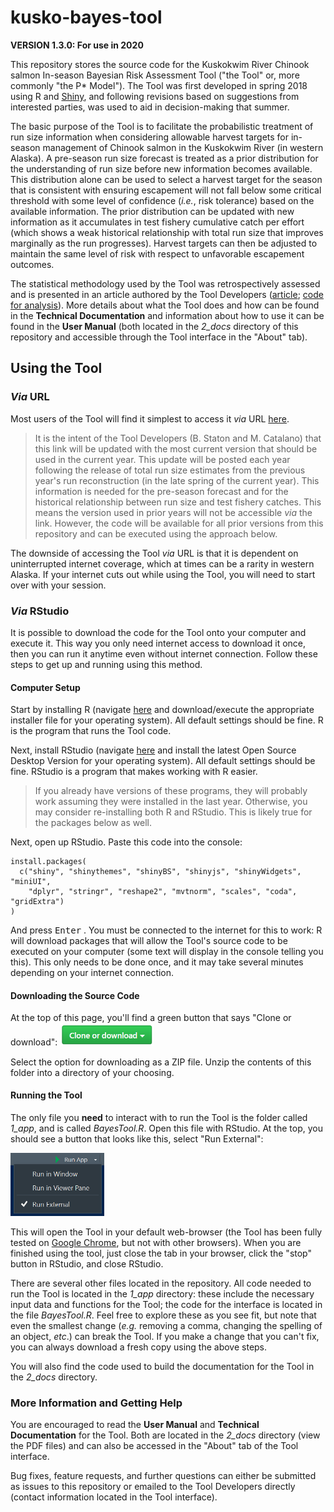 # kusko-bayes-tool

**VERSION 1.3.0: For use in 2020**

This repository stores the source code for the Kuskokwim River Chinook salmon In-season Bayesian Risk Assessment Tool ("the Tool" or, more commonly "the P* Model"). The Tool was first developed in spring 2018 using R and [Shiny](<https://shiny.rstudio.com/>), and following revisions based on suggestions from interested parties, was used to aid in decision-making that summer.

The basic purpose of the Tool is to facilitate the probabilistic treatment of run size information when considering allowable harvest targets for in-season management of Chinook salmon in the Kuskokwim River (in western Alaska). A pre-season run size forecast is treated as a prior distribution for the understanding of run size before new information becomes available. This distribution alone can be used to select a harvest target for the season that is consistent with ensuring escapement will not fall below some critical threshold with some level of confidence (_i.e._, risk tolerance) based on the available information. The prior distribution can be updated with new information as it accumulates in test fishery cumulative catch per effort (which shows a weak historical relationship with total run size that improves marginally as the run progresses). Harvest targets can then be adjusted to maintain the same level of risk with respect to unfavorable escapement outcomes. 

The statistical methodology used by the Tool was retrospectively assessed and is presented in an article authored by the Tool Developers ([article](<https://www.nrcresearchpress.com/doi/10.1139/cjfas-2018-0176>); [code for analysis](<https://github.com/bstaton1/inseason-update-ms-analysis>)). More details about what the Tool does and how can be found in the **Technical Documentation** and information about how to use it can be found in the **User Manual** (both located in the _2_docs_ directory of this repository and accessible through the Tool interface in the "About" tab).

## Using the Tool

### _Via_ URL

Most users of the Tool will find it simplest to access it _via_ URL [here](<https://bstaton.shinyapps.io/BayesTool/>).

> It is the intent of the Tool Developers (B. Staton and M. Catalano) that this link will be updated with the most current version that should be used in the current year. This update will be posted each year following the release of total run size estimates from the previous year's run reconstruction (in the late spring of the current year). This information is needed for the pre-season forecast and for the historical relationship between run size and test fishery catches. This means the version used in prior years will not be accessible _via_ the link. However, the code will be available for all prior versions from this repository and can be executed using the approach below.

The downside of accessing the Tool _via_ URL is that it is dependent on uninterrupted internet coverage, which at times can be a rarity in western Alaska. If your internet cuts out while using the Tool, you will need to start over with your session.

### _Via_ RStudio

It is possible to download the code for the Tool onto your computer and execute it. This way you only need internet access to download it once, then you can run it anytime even without internet connection. Follow these steps to get up and running using this method.

#### Computer Setup

Start by installing R (navigate [here](https://cran.rstudio.com/) and download/execute the appropriate installer file for your operating system). All default settings should be fine. R is the program that runs the Tool code.

Next, install RStudio (navigate [here](https://www.rstudio.com/products/rstudio/download/) and install the latest Open Source Desktop Version for your operating system). All default settings should be fine. RStudio is a program that makes working with R easier.

> If you already have versions of these programs, they will probably work assuming they were installed in the last year. Otherwise, you may consider re-installing both R and RStudio. This is likely true for the packages below as well. 

Next, open up RStudio. Paste this code into the console: 

```
install.packages(
  c("shiny", "shinythemes", "shinyBS", "shinyjs", "shinyWidgets", "miniUI", 
    "dplyr", "stringr", "reshape2", "mvtnorm", "scales", "coda", "gridExtra")
)
```

And press <kbd>Enter</kbd> . You must be connected to the internet for this to work: R will download packages that will allow the Tool's source code to be executed on your computer (some text will display in the console telling you this). This only needs to be done once, and it may take several minutes depending on your internet connection.

#### Downloading the Source Code

At the top of this page, you'll find a green button that says "Clone or download": <img src="2_docs\for-readme\CloneButton.PNG" alt="Clone/Download" width="150"/>

Select the option for downloading as a ZIP file. Unzip the contents of this folder into a directory of your choosing. 

#### Running the Tool

The only file you **need** to interact with to run the Tool is the folder called _1_app_, and is called _BayesTool.R_. Open this file with RStudio. At the top, you should see a button that looks like this, select "Run External": 

<img src="2_docs\for-readme\RunAppButton.PNG" alt="RunApp" width="150"/>

This will open the Tool in your default web-browser (the Tool has been fully tested on [Google Chrome](<https://www.google.com/chrome/>), but not with other browsers). When you are finished using the tool, just close the tab in your browser, click the "stop" button in RStudio, and close RStudio. 

There are several other files located in the repository. All code needed to run the Tool is located in the *1_app* directory: these include the necessary input data and functions for the Tool; the code for the interface is located in the file *BayesTool.R*. Feel free to explore these as you see fit, but note that even the smallest change (_e.g._ removing a comma, changing the spelling of an object, _etc_.) can break the Tool. If you make a change that you can't fix, you can always download a fresh copy using the above steps.

You will also find the code used to build the documentation for the Tool in the *2_docs* directory.

### More Information and Getting Help

You are encouraged to read the **User Manual** and **Technical Documentation** for the Tool. Both are located in the _2_docs_ directory (view the PDF files) and can also be accessed in the "About" tab of the Tool interface.

Bug fixes, feature requests, and further questions can either be submitted as issues to this repository or emailed to the Tool Developers directly (contact information located in the Tool interface).


